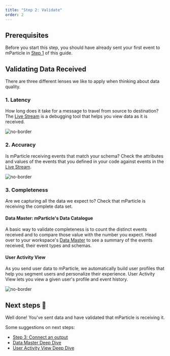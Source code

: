 ```yaml
---
title: "Step 2: Validate"
order: 2
---
```


## Prerequisites

Before you start this step, you should have already sent your first event to mParticle in [Step 1](/developers/quickstart/senddata) of this guide.

## Validating Data Received

There are three different lenses we like to apply when thinking about data quality.

### 1. Latency

How long does it take for a message to travel from source to destination? The [Live Stream](https://app.mparticle.com/dm/livestream) is a debugging tool that helps you view data as it is received.

   ![no-border](/images/latency.gif)

### 2. Accuracy

Is mParticle receiving events that match your schema? Check the attributes and values of the events that you defined in your code against events in the [Live Stream](https://app.mparticle.com/dm/livestream).

  ![no-border](/images/shape.png)

### 3. Completeness

Are we capturing all the data we expect to? Check that mParticle is receiving the complete data set.

#### Data Master: mParticle's Data Catalogue

A basic way to validate completeness is to count the distinct events received and to compare those value with the number you expect. Head over to your workspace's [Data Master](https://app.mparticle.com/activity/dm) to see a summary of the events received, their event types and schemas.

#### User Activity View

As you send user data to mParticle, we automatically build user profiles that help you segment users and personalize their experience. User Activity View lets you view a given user's profile and event history.

   ![no-border](/images/uav.gif)

## Next steps 👏
Well done! You've sent data and have validated that mParticle is receiving it.

Some suggestions on next steps:

* [Step 3: Connect an output](/developers/quickstart/connect-an-event-output/)
* [Data Master Deep Dive](/guides/data-master/)
* [User Activity View Deep Dive](/guides/platform-guide/activity/#user-activity)
